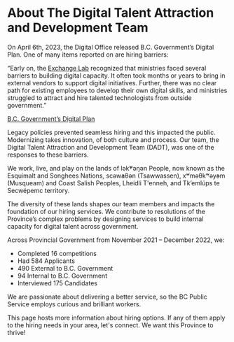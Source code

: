 <h1>About The Digital Talent Attraction and Development Team</h1>

On April 6th, 2023, the Digital Office released B.C. Government’s Digital Plan. One of many items reported on are hiring barriers:

“Early on, the [Exchange Lab](https://digital.gov.bc.ca/communities/bcdevexchange) recognized that ministries faced several barriers to building digital capacity. It often took months or years to bring in external vendors to support digital initiatives. Further, there was no clear path for existing employees to develop their own digital skills, and ministries struggled to attract and hire talented technologists from outside government.”

[B.C. Government’s Digital Plan](https://www2.gov.bc.ca/assets/gov/data/digital-government/digital-plan.pdf)  

Legacy policies prevented seamless hiring and this impacted the public. Modernizing takes innovation, of both culture and process. Our team, the Digital Talent Attraction and Development Team (DADT), was one of the responses to these barriers. 

We work, live, and play on the lands of lək̓ʷəŋən People, now known as the Esquimalt and Songhees Nations, scəw̓aθən (Tsawwassen), xʷməθkʷəy̓əm (Musqueam) and Coast Salish Peoples, Lheidli T'enneh, and Tk’emlúps te Secwépemc territory. 

The diversity of these lands shapes our team members and impacts the foundation of our hiring services. We contribute to resolutions of the Province’s complex problems by designing services to build internal capacity for digital talent across government. 

Across Provincial Government from November 2021 – December 2022, we: 

- 	Completed 16 competitions 
- 	Had 584 Applicants 
- 	490 External to B.C. Government
- 	94 Internal to B.C. Government
- 	Interviewed 175 Candidates 

We are passionate about delivering a better service, so the BC Public Service employs curious and brilliant workers. 

This page hosts more information about hiring options. If any of them apply to the hiring needs in your area, let's connect. We want this Province to thrive! 
